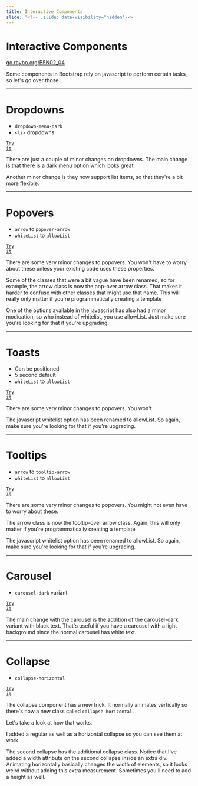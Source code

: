 ```yaml
---
title: Interactive Components
slide: '<!-- .slide: data-visibility="hidden"-->'
---
```


<!-- .slide: data-state="layout-title" class="bg-dark"-->

# Interactive Components

<div class="slide-link"><a href="https://go.raybo.org/B5N02_04"><i class="fab fa-slideshare"></i>go.raybo.org/B5N02_04</a></div>

> >

Some components in Bootstrap rely on javascript to perform certain tasks, so let's go over those.

---

# Dropdowns

- `dropdown-menu-dark`
- `<li>` dropdowns

<a href="https://codepen.io/planetoftheweb/pen/wvgYYQM?editors=1000" target="_blank"><code class="code-royal">Try it</code></a>

> >

There are just a couple of minor changes on dropdowns. The main change is that there is a dark menu option which looks great.

Another minor change is they now support list items, so that they're a bit more flexible.

---

# Popovers

- `arrow` to `popover-arrow`
- `whiteList` to `allowList`

<a href="https://codepen.io/planetoftheweb/pen/abpRrpV?editors=1010" target="_blank"><code class="code-royal">Try it</code></a>

> >

There are some very minor changes to popovers. You won't have to worry about these unless your existing code uses these properties.

Some of the classes that were a bit vague have been renamed, so for example, the arrow class is now the pop-over arrow class. That makes it harder to confuse with other classes that might use that name. This will really only matter if you're programmatically creating a template

One of the options available in the javascript has also had a minor modication, so who instead of whitelist, you use allowList. Just make sure you're looking for that if you're upgrading.

---

# Toasts

- Can be positioned
- 5 second default
- `whiteList` to `allowList`

<a href="https://codepen.io/planetoftheweb/pen/vYgVBGb?editors=1000" target="_blank"><code class="code-royal">Try it</code></a>

> >

There are some very minor changes to popovers. You won't

The javascript whitelist option has been renamed to allowList. So again, make sure you're looking for that if you're upgrading.

---

# Tooltips

- `arrow` to `tooltip-arrow`
- `whiteList` to `allowList`

<a href="https://codepen.io/planetoftheweb/pen/OJWBqog?editors=1010" target="_blank"><code class="code-royal">Try it</code></a>

> >

There are some very minor changes to popovers. You might not even have to worry about these.

The arrow class is now the tooltip-over arrow class. Again, this will only matter if you're programmatically creating a template

The javascript whitelist option has been renamed to allowList. So again, make sure you're looking for that if you're upgrading.

---

# Carousel

- `carousel-dark` variant

<a href="https://codepen.io/planetoftheweb/pen/XWpPGMG?editors=1000" target="_blank"><code class="code-royal">Try it</code></a>

> >

The main change with the carousel is the addition of the carousel-dark variant with black text. That's useful if you have a carousel with a light background since the normal carousel has white text.

---
# Collapse
- `collapse-horizontal`
  

<a href="https://codepen.io/planetoftheweb/pen/ZEKmWWg?editors=1000" target="_blank"><code class="code-royal">Try it</code></a>

> >

 The collapse component has a new trick. It normally animates vertically so there's now a new class called `collapse-horizontal`. 
 
 Let's take a look at how that works.
 
 I added a regular as well as a horizontal collapse so you can see them at work.
 
 The second collapse has the additional collapse class. Notice that I've added a width attribute on the second collapse inside an extra div. Animating horizontally basically changes the width of elements, so it looks weird without adding this extra measurement. Sometimes you'll need to add a height as well.